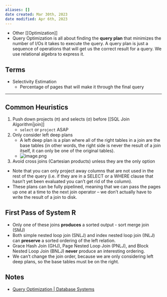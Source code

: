 ```yaml
---
aliases: []
date created: Mar 30th, 2023
date modified: Apr 6th, 2023
---
```

- Other [[Optimization]]
- Query Optimization is all about finding the **query plan** that minimizes the number of I/Os it takes to execute the query. A query plan is just a sequence of operations that will get us the correct result for a query. We use relational algebra to express it.

## Terms
- Selectivity Estimation
	- Percentage of pages that will make it through the final query

___

## Common Heuristics
1. Push down projects (π) and selects (σ) before [[SQL Join Algorithm|join]]
	- `select` or `project` ASAP
2. Only consider left deep plans 
	- A left deep plan is a plan where all of the right tables in a join are the base tables (in other words, the right side is never the result of a join itself, it can only be one of the original tables).
	- ![image.png](https://img.ynchen.me/2023/04/61006891732ecff3c30500fcce79599e.webp)
3. Avoid cross joins (Cartesian products) unless they are the only option

- Note that you can only project away columns that are not used in the rest of the query (i.e. if they are in a SELECT or a WHERE clause that hasn’t yet been evaluated you can’t get rid of the column).
- These plans can be fully pipelined, meaning that we can pass the pages up one at a time to the next join operator – we don’t actually have to write the result of a join to disk.

## First Pass of System R

- Only one of these joins **produces** a sorted output - sort merge join (SMJ)
- Both simple nested loop join (SNLJ) and index nested loop join (INLJ) can **preserve** a sorted ordering of the left relation.
- Grace Hash Join (GHJ), Page Nested Loop Join (PNLJ), and Block Nested Loop Join (BNLJ) **never** produce an interesting ordering.
- We can’t change the join order, because we are only considering left deep plans, so the base tables must be on the right.

## Notes
- [Query Optimization | Database Systems](https://cs186berkeley.net/notes/note10/)